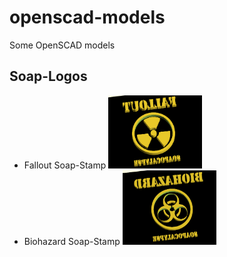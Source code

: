 # openscad-models
Some OpenSCAD models

## Soap-Logos

* Fallout Soap-Stamp <img src="https://raw.githubusercontent.com/skonair/openscad-models/master/soap-stamps/Fallout_preview.png" width="150">
* Biohazard Soap-Stamp <img src="https://raw.githubusercontent.com/skonair/openscad-models/master/soap-stamps/Biohazard_preview.png" width="150">
